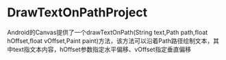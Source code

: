 # DrawTextOnPathProject
Android的Canvas提供了一个drawTextOnPath(String text,Path path,float hOffset,float vOffset,Paint paint)方法，该方法可以沿着Path路径绘制文本，其中text指文本内容，hOffset参数指定水平偏移、vOffset指定垂直偏移
